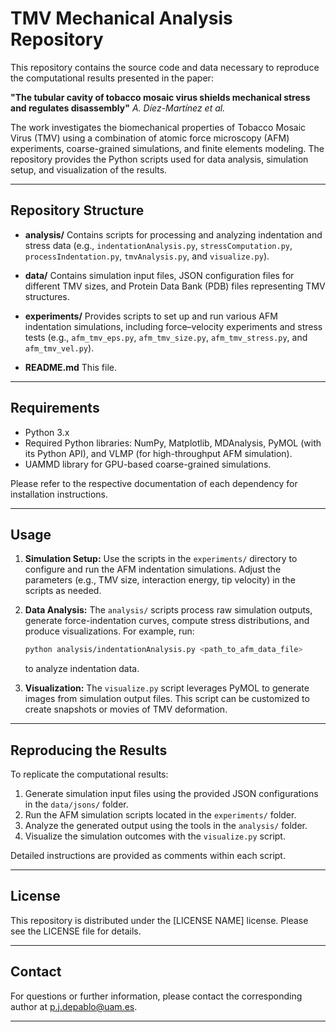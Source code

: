 # TMV Mechanical Analysis Repository

This repository contains the source code and data necessary to reproduce the computational results presented in the paper:

**"The tubular cavity of tobacco mosaic virus shields mechanical stress and regulates disassembly"**
*A. Díez-Martínez et al.*

The work investigates the biomechanical properties of Tobacco Mosaic Virus (TMV) using a combination of atomic force microscopy (AFM) experiments, coarse-grained simulations, and finite elements modeling. The repository provides the Python scripts used for data analysis, simulation setup, and visualization of the results.

---

## Repository Structure

- **analysis/**
  Contains scripts for processing and analyzing indentation and stress data (e.g., `indentationAnalysis.py`, `stressComputation.py`, `processIndentation.py`, `tmvAnalysis.py`, and `visualize.py`).

- **data/**
  Contains simulation input files, JSON configuration files for different TMV sizes, and Protein Data Bank (PDB) files representing TMV structures.

- **experiments/**
  Provides scripts to set up and run various AFM indentation simulations, including force–velocity experiments and stress tests (e.g., `afm_tmv_eps.py`, `afm_tmv_size.py`, `afm_tmv_stress.py`, and `afm_tmv_vel.py`).

- **README.md**
  This file.

---

## Requirements

- Python 3.x
- Required Python libraries: NumPy, Matplotlib, MDAnalysis, PyMOL (with its Python API), and VLMP (for high-throughput AFM simulation).
- UAMMD library for GPU-based coarse-grained simulations.

Please refer to the respective documentation of each dependency for installation instructions.

---

## Usage

1. **Simulation Setup:**
   Use the scripts in the `experiments/` directory to configure and run the AFM indentation simulations. Adjust the parameters (e.g., TMV size, interaction energy, tip velocity) in the scripts as needed.

2. **Data Analysis:**
   The `analysis/` scripts process raw simulation outputs, generate force-indentation curves, compute stress distributions, and produce visualizations. For example, run:
   ```bash
   python analysis/indentationAnalysis.py <path_to_afm_data_file>
   ```
   to analyze indentation data.

3. **Visualization:**
   The `visualize.py` script leverages PyMOL to generate images from simulation output files. This script can be customized to create snapshots or movies of TMV deformation.

---

## Reproducing the Results

To replicate the computational results:

1. Generate simulation input files using the provided JSON configurations in the `data/jsons/` folder.
2. Run the AFM simulation scripts located in the `experiments/` folder.
3. Analyze the generated output using the tools in the `analysis/` folder.
4. Visualize the simulation outcomes with the `visualize.py` script.

Detailed instructions are provided as comments within each script.

---

## License

This repository is distributed under the [LICENSE NAME] license. Please see the LICENSE file for details.

---

## Contact

For questions or further information, please contact the corresponding author at [p.j.depablo@uam.es](mailto:p.j.depablo@uam.es).

---
